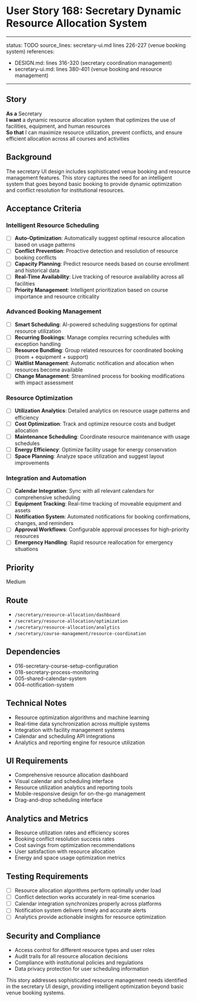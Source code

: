 # User Story 168: Secretary Dynamic Resource Allocation System

---
status: TODO
source_lines: secretary-ui.md lines 226-227 (venue booking system)
references:
  - DESIGN.md: lines 316-320 (secretary coordination management)
  - secretary-ui.md: lines 380-401 (venue booking and resource management)
---

## Story
**As a** Secretary  
**I want** a dynamic resource allocation system that optimizes the use of facilities, equipment, and human resources  
**So that** I can maximize resource utilization, prevent conflicts, and ensure efficient allocation across all courses and activities

## Background
The secretary UI design includes sophisticated venue booking and resource management features. This story captures the need for an intelligent system that goes beyond basic booking to provide dynamic optimization and conflict resolution for institutional resources.

## Acceptance Criteria

### Intelligent Resource Scheduling
- [ ] **Auto-Optimization**: Automatically suggest optimal resource allocation based on usage patterns
- [ ] **Conflict Prevention**: Proactive detection and resolution of resource booking conflicts
- [ ] **Capacity Planning**: Predict resource needs based on course enrollment and historical data
- [ ] **Real-Time Availability**: Live tracking of resource availability across all facilities
- [ ] **Priority Management**: Intelligent prioritization based on course importance and resource criticality

### Advanced Booking Management
- [ ] **Smart Scheduling**: AI-powered scheduling suggestions for optimal resource utilization
- [ ] **Recurring Bookings**: Manage complex recurring schedules with exception handling
- [ ] **Resource Bundling**: Group related resources for coordinated booking (room + equipment + support)
- [ ] **Waitlist Management**: Automatic notification and allocation when resources become available
- [ ] **Change Management**: Streamlined process for booking modifications with impact assessment

### Resource Optimization
- [ ] **Utilization Analytics**: Detailed analytics on resource usage patterns and efficiency
- [ ] **Cost Optimization**: Track and optimize resource costs and budget allocation
- [ ] **Maintenance Scheduling**: Coordinate resource maintenance with usage schedules
- [ ] **Energy Efficiency**: Optimize facility usage for energy conservation
- [ ] **Space Planning**: Analyze space utilization and suggest layout improvements

### Integration and Automation
- [ ] **Calendar Integration**: Sync with all relevant calendars for comprehensive scheduling
- [ ] **Equipment Tracking**: Real-time tracking of moveable equipment and assets
- [ ] **Notification System**: Automated notifications for booking confirmations, changes, and reminders
- [ ] **Approval Workflows**: Configurable approval processes for high-priority resources
- [ ] **Emergency Handling**: Rapid resource reallocation for emergency situations

## Priority
Medium

## Route
- `/secretary/resource-allocation/dashboard`
- `/secretary/resource-allocation/optimization`
- `/secretary/resource-allocation/analytics`
- `/secretary/course-management/resource-coordination`

## Dependencies
- 016-secretary-course-setup-configuration
- 018-secretary-process-monitoring
- 005-shared-calendar-system
- 004-notification-system

## Technical Notes
- Resource optimization algorithms and machine learning
- Real-time data synchronization across multiple systems
- Integration with facility management systems
- Calendar and scheduling API integrations
- Analytics and reporting engine for resource utilization

## UI Requirements
- Comprehensive resource allocation dashboard
- Visual calendar and scheduling interface
- Resource utilization analytics and reporting tools
- Mobile-responsive design for on-the-go management
- Drag-and-drop scheduling interface

## Analytics and Metrics
- Resource utilization rates and efficiency scores
- Booking conflict resolution success rates
- Cost savings from optimization recommendations
- User satisfaction with resource allocation
- Energy and space usage optimization metrics

## Testing Requirements
- [ ] Resource allocation algorithms perform optimally under load
- [ ] Conflict detection works accurately in real-time scenarios
- [ ] Calendar integration synchronizes properly across platforms
- [ ] Notification system delivers timely and accurate alerts
- [ ] Analytics provide actionable insights for resource optimization

## Security and Compliance
- Access control for different resource types and user roles
- Audit trails for all resource allocation decisions
- Compliance with institutional policies and regulations
- Data privacy protection for user scheduling information

This story addresses sophisticated resource management needs identified in the secretary UI design, providing intelligent optimization beyond basic venue booking systems.
